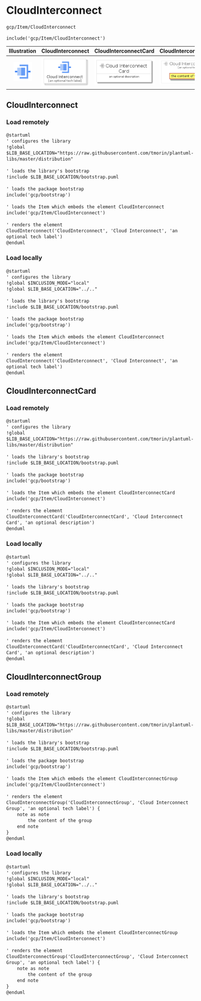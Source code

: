 # CloudInterconnect


```text
gcp/Item/CloudInterconnect
```

```text
include('gcp/Item/CloudInterconnect')
```



| Illustration | CloudInterconnect | CloudInterconnectCard | CloudInterconnectGroup |
| :---: | :---: | :---: | :---: |
| ![illustration for Illustration](../../gcp/Item/CloudInterconnect.png) | ![illustration for CloudInterconnect](../../gcp/Item/CloudInterconnect.Local.png) | ![illustration for CloudInterconnectCard](../../gcp/Item/CloudInterconnectCard.Local.png) | ![illustration for CloudInterconnectGroup](../../gcp/Item/CloudInterconnectGroup.Local.png) |




## CloudInterconnect

### Load remotely
```plantuml
@startuml
' configures the library
!global $LIB_BASE_LOCATION="https://raw.githubusercontent.com/tmorin/plantuml-libs/master/distribution"

' loads the library's bootstrap
!include $LIB_BASE_LOCATION/bootstrap.puml

' loads the package bootstrap
include('gcp/bootstrap')

' loads the Item which embeds the element CloudInterconnect
include('gcp/Item/CloudInterconnect')

' renders the element
CloudInterconnect('CloudInterconnect', 'Cloud Interconnect', 'an optional tech label')
@enduml
```

### Load locally
```plantuml
@startuml
' configures the library
!global $INCLUSION_MODE="local"
!global $LIB_BASE_LOCATION="../.."

' loads the library's bootstrap
!include $LIB_BASE_LOCATION/bootstrap.puml

' loads the package bootstrap
include('gcp/bootstrap')

' loads the Item which embeds the element CloudInterconnect
include('gcp/Item/CloudInterconnect')

' renders the element
CloudInterconnect('CloudInterconnect', 'Cloud Interconnect', 'an optional tech label')
@enduml
```

## CloudInterconnectCard

### Load remotely
```plantuml
@startuml
' configures the library
!global $LIB_BASE_LOCATION="https://raw.githubusercontent.com/tmorin/plantuml-libs/master/distribution"

' loads the library's bootstrap
!include $LIB_BASE_LOCATION/bootstrap.puml

' loads the package bootstrap
include('gcp/bootstrap')

' loads the Item which embeds the element CloudInterconnectCard
include('gcp/Item/CloudInterconnect')

' renders the element
CloudInterconnectCard('CloudInterconnectCard', 'Cloud Interconnect Card', 'an optional description')
@enduml
```

### Load locally
```plantuml
@startuml
' configures the library
!global $INCLUSION_MODE="local"
!global $LIB_BASE_LOCATION="../.."

' loads the library's bootstrap
!include $LIB_BASE_LOCATION/bootstrap.puml

' loads the package bootstrap
include('gcp/bootstrap')

' loads the Item which embeds the element CloudInterconnectCard
include('gcp/Item/CloudInterconnect')

' renders the element
CloudInterconnectCard('CloudInterconnectCard', 'Cloud Interconnect Card', 'an optional description')
@enduml
```

## CloudInterconnectGroup

### Load remotely
```plantuml
@startuml
' configures the library
!global $LIB_BASE_LOCATION="https://raw.githubusercontent.com/tmorin/plantuml-libs/master/distribution"

' loads the library's bootstrap
!include $LIB_BASE_LOCATION/bootstrap.puml

' loads the package bootstrap
include('gcp/bootstrap')

' loads the Item which embeds the element CloudInterconnectGroup
include('gcp/Item/CloudInterconnect')

' renders the element
CloudInterconnectGroup('CloudInterconnectGroup', 'Cloud Interconnect Group', 'an optional tech label') {
    note as note
        the content of the group
    end note
}
@enduml
```

### Load locally
```plantuml
@startuml
' configures the library
!global $INCLUSION_MODE="local"
!global $LIB_BASE_LOCATION="../.."

' loads the library's bootstrap
!include $LIB_BASE_LOCATION/bootstrap.puml

' loads the package bootstrap
include('gcp/bootstrap')

' loads the Item which embeds the element CloudInterconnectGroup
include('gcp/Item/CloudInterconnect')

' renders the element
CloudInterconnectGroup('CloudInterconnectGroup', 'Cloud Interconnect Group', 'an optional tech label') {
    note as note
        the content of the group
    end note
}
@enduml
```

